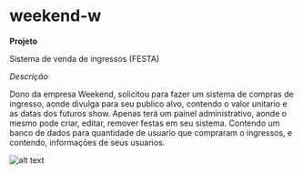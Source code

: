 # weekend-w

**Projeto**

Sistema de venda de ingressos (FESTA)

*Descrição*

Dono da empresa Weekend, solicitou para fazer um sistema de compras de ingresso, aonde divulga para seu publico 
alvo, contendo o valor unitario e as datas dos futuros show. Apenas terá um painel administrativo,
aonde o mesmo pode criar, editar, remover festas em seu sistema. Contendo um banco de dados para quantidade de usuario
que compraram o ingressos, e contendo, informações de seus usuarios.


![alt text](https://github.com/mazarafa/weekend-w/blob/master/Img/vintage/banner_site.jpeg)


